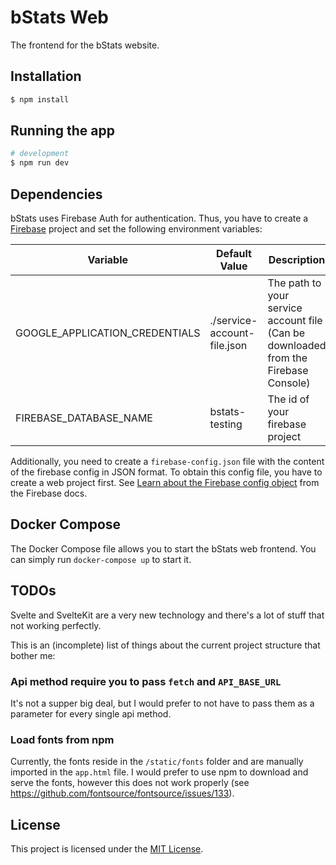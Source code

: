 # bStats Web

The frontend for the bStats website.

## Installation

```bash
$ npm install
```

## Running the app

```bash
# development
$ npm run dev
```

## Dependencies

bStats uses Firebase Auth for authentication.
Thus, you have to create a [Firebase](https://firebase.google.com/) project and set the following environment variables:

| Variable                       | Default Value               | Description                                                                         |
| ------------------------------ | --------------------------- | ----------------------------------------------------------------------------------- |
| GOOGLE_APPLICATION_CREDENTIALS | ./service-account-file.json | The path to your service account file (Can be downloaded from the Firebase Console) |
| FIREBASE_DATABASE_NAME         | bstats-testing              | The id of your firebase project                                                     |

Additionally, you need to create a `firebase-config.json` file with the content of the firebase config in JSON format.
To obtain this config file, you have to create a web project first.
See [Learn about the Firebase config object](https://firebase.google.com/docs/web/setup?authuser=0#config-object) from the Firebase docs.

## Docker Compose

The Docker Compose file allows you to start the bStats web frontend.
You can simply run `docker-compose up` to start it.

## TODOs

Svelte and SvelteKit are a very new technology and there's a lot of stuff that not working perfectly.

This is an (incomplete) list of things about the current project structure that bother me:

### Api method require you to pass `fetch` and `API_BASE_URL`

It's not a supper big deal, but I would prefer to not have to pass them as a parameter for every single api method.

### Load fonts from npm

Currently, the fonts reside in the `/static/fonts` folder and are manually imported in the `app.html` file.
I would prefer to use npm to download and serve the fonts, however this does not work properly (see https://github.com/fontsource/fontsource/issues/133).

## License

This project is licensed under the [MIT License](/LICENSE).
